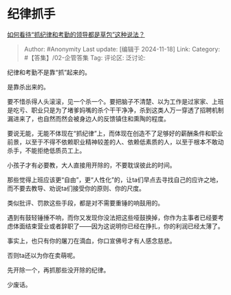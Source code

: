 # 纪律抓手
[如何看待“抓纪律和考勤的领导都是草包”这种说法？](https://www.zhihu.com/question/3299341895/answer/34851896217)

> Author: #Anonymity
> Last update: [编辑于 2024-11-18]
> Link:
> Category: #【答集】/02-企管答集 
> Tag: 
> 评论区:
> 泛讨论:

纪律和考勤不是靠“抓”起来的。

是靠杀出来的。

要不惜杀得人头滚滚，见一个杀一个。要把脑子不清楚、以为工作是过家家、上班是吃亏、职业只是为了堵爹妈嘴的杀个干干净净，杀到这类人万一穿透了招聘机制漏进来了，也自然而然会被身边人的反馈镇住和熏陶的程度。

要说无能，无能不体现在“抓纪律”上，而体现在创造不了足够好的薪酬条件和职业前景，以至于不得不依赖职业精神较差的人、依赖低素质的人，以至于根本不敢动杀手，不能拒绝低质员工上。

小孩子才有必要教，大人直接用开除的，不要耽误彼此的时间。

那些觉得上班应该更“自由”，更“人性化”的，让ta们早点去寻找自己的应许之地，而不要去教导、劝说ta们接受你的原则、你的尺度。

类似批评、罚款这些手段，都是对不需要重锤的响鼓用的。

遇到有鼓轻锤捶不响，而你又发现你没法把这些哑鼓换掉，你作为主事者已经要考虑体面结束营业或者辞职了——因为这说明你已经在挣扎，你的利润已经太薄了。

事实上，也只有你的屠刀在滴血，你口宣佛号才有人感念慈悲。

否则ta还以为你在卖萌呢。

先开除一个，再抓那些没开除的纪律。

少废话。